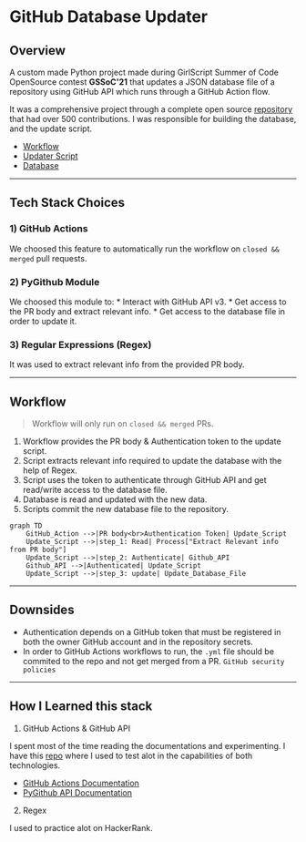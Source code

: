 # GitHub Database Updater

## Overview

A custom made Python project made during GirlScript Summer of Code OpenSource contest **GSSoC'21** that updates a JSON database file of a repository using GitHub API which runs through a GitHub Action flow.

It was a comprehensive project through a complete open source [repository](https://github.com/avinashkranjan/Amazing-Python-Scripts/) that had over 500 contributions. I was responsible for building the database, and the update script.

- [Workflow](https://github.com/avinashkranjan/Amazing-Python-Scripts/blob/master/.github/workflows/database_auto_updater.yml)
- [Updater Script](https://github.com/avinashkranjan/Amazing-Python-Scripts/blob/master/.github/scripts/Update_Database.py)
- [Database](https://github.com/avinashkranjan/Amazing-Python-Scripts/tree/master/Master%20Script)

<hr>

## Tech Stack Choices

### 1) GitHub Actions

We choosed this feature to automatically run the workflow on `closed && merged` pull requests.

### 2) PyGithub Module

We choosed this module to:
	* Interact with GitHub API v3.
	* Get access to the PR body and extract relevant info.
	* Get access to the database file in order to update it.

### 3) Regular Expressions (Regex)

It was used to extract relevant info from the provided PR body.

<hr>

## Workflow

>	Workflow will only run on `closed && merged` PRs.

1) Workflow provides the PR body & Authentication token to the update script.
2) Script extracts relevant info required to update the database with the help of Regex.
3) Script uses the token to authenticate through GitHub API and get read/write access to the database file.
4) Database is read and updated with the new data.
5) Scripts commit the new database file to the repository.

```mermaid
graph TD
    GitHub_Action -->|PR body<br>Authentication Token| Update_Script
    Update_Script -->|step_1: Read| Process["Extract Relevant info from PR body"]
    Update_Script -->|step_2: Authenticate| Github_API
    Github_API -->|Authenticated| Update_Script
    Update_Script -->|step_3: update| Update_Database_File
````

<hr>

## Downsides

* Authentication depends on a GitHub token that must be registered in both the owner GitHub account and in the repository secrets.
* In order to GitHub Actions workflows to run, the `.yml` file should be commited to the repo and not get merged from a PR. `GitHub security policies`

<hr>

## How I Learned this stack

1) GitHub Actions & GitHub API

I spent most of the time reading the documentations and experimenting. I have this [repo](https://github.com/XZANATOL/Github-actions-test/) where I used to test alot in the capabilities of both technologies.
- [GitHub Actions Documentation](https://docs.github.com/en/actions/learn-github-actions/understanding-github-actions)
- [PyGithub API Documentation](https://pygithub.readthedocs.io/en/latest/introduction.html)

2) Regex

I used to practice alot on HackerRank.